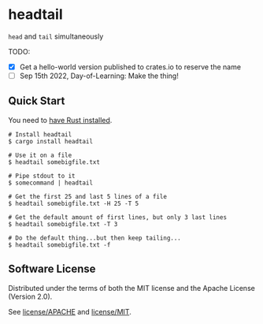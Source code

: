 # headtail

`head` and `tail` simultaneously

TODO:
- [x] Get a hello-world version published to crates.io to reserve the name
- [ ] Sep 15th 2022, Day-of-Learning: Make the thing!

## Quick Start

You need to [have Rust installed](https://www.rust-lang.org/tools/install).

```shell
# Install headtail
$ cargo install headtail

# Use it on a file
$ headtail somebigfile.txt

# Pipe stdout to it
$ somecommand | headtail

# Get the first 25 and last 5 lines of a file
$ headtail somebigfile.txt -H 25 -T 5

# Get the default amount of first lines, but only 3 last lines
$ headtail somebigfile.txt -T 3

# Do the default thing...but then keep tailing...
$ headtail somebigfile.txt -f
```

## Software License

Distributed under the terms of both the MIT license and the Apache License (Version 2.0).

See [license/APACHE](license/APACHE) and [license/MIT](license/MIT).
